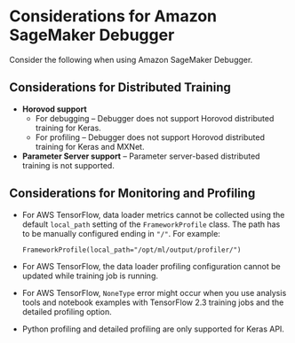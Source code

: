 # Considerations for Amazon SageMaker Debugger<a name="debugger-considerations"></a>

Consider the following when using Amazon SageMaker Debugger\.

## Considerations for Distributed Training<a name="w1151aac24c16c42c16b5"></a>
+ **Horovod support** 
  + For debugging – Debugger does not support Horovod distributed training for Keras\.
  + For profiling – Debugger does not support Horovod distributed training for Keras and MXNet\.
+ **Parameter Server support** – Parameter server\-based distributed training is not supported\.

## Considerations for Monitoring and Profiling<a name="w1151aac24c16c42c16b7"></a>
+ For AWS TensorFlow, data loader metrics cannot be collected using the default `local_path` setting of the `FrameworkProfile` class\. The path has to be manually configured ending in `"/"`\. For example:

  ```
  FrameworkProfile(local_path="/opt/ml/output/profiler/")
  ```
+ For AWS TensorFlow, the data loader profiling configuration cannot be updated while training job is running\.
+ For AWS TensorFlow, `NoneType` error might occur when you use analysis tools and notebook examples with TensorFlow 2\.3 training jobs and the detailed profiling option\.
+ Python profiling and detailed profiling are only supported for Keras API\.